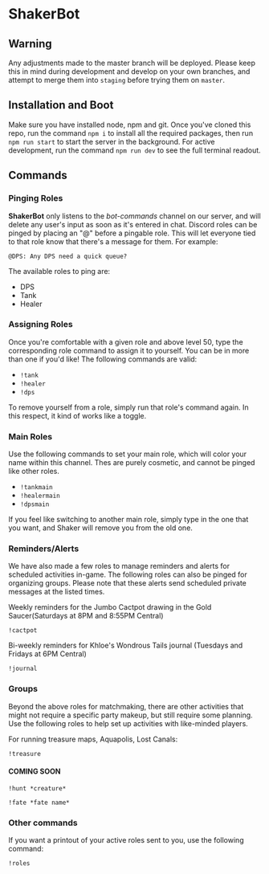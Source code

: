 # ShakerBot

## Warning

Any adjustments made to the master branch will be deployed. Please keep this in mind during development and develop on your own branches, and attempt to merge them into `staging` before trying them on `master`.

## Installation and Boot

Make sure you have installed node, npm and git. Once you've cloned this repo, run the command `npm i` to install all the required packages, then run `npm run start` to start the server in the background. For active development, run the command `npm run dev` to see the full terminal readout.

## Commands

### Pinging Roles

**ShakerBot** only listens to the *bot-commands* channel on our server, and will delete any user's input as soon as it's entered in chat. Discord roles can be pinged by placing an "@" before a pingable role. This will let everyone tied to that role know that there's a message for them. For example:

```
@DPS: Any DPS need a quick queue?
```

The available roles to ping are:

* DPS
* Tank
* Healer

### Assigning Roles

Once you're comfortable with a given role and above level 50, type the corresponding role command to assign it to yourself. You can be in more than one if you'd like! The following commands are valid:

* `!tank`
* `!healer`
* `!dps`

To remove yourself from a role, simply run that role's command again. In this respect, it kind of works like a toggle.

### Main Roles

Use the following commands to set your main role, which will color your name within this channel. Thes are purely cosmetic, and cannot be pinged like other roles.

* `!tankmain`
* `!healermain`
* `!dpsmain`

If you feel like switching to another main role, simply type in the one that you want, and Shaker will remove you from the old one.

### Reminders/Alerts

We have also made a few roles to manage reminders and alerts for scheduled activities in-game. The following roles can also be pinged for organizing groups. Please note that these alerts send scheduled private messages at the listed times.

Weekly reminders for the Jumbo Cactpot drawing in the Gold Saucer(Saturdays at 8PM and 8:55PM Central)

```
!cactpot
```

Bi-weekly reminders for Khloe's Wondrous Tails journal (Tuesdays and Fridays at 6PM Central)

```
!journal
```

### Groups

Beyond the above roles for matchmaking, there are other activities that might not require a specific party makeup, but still require some planning. Use the following roles to help set up activities with like-minded players.

For running treasure maps, Aquapolis, Lost Canals:

```
!treasure
```

#### COMING SOON

```
!hunt *creature*
```

```
!fate *fate name*
```

### Other commands

If you want a printout of your active roles sent to you, use the following command:

```
!roles
```
